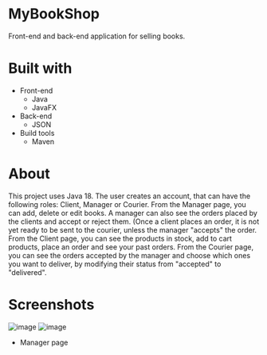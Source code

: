 # MyBookShop

Front-end and back-end application for selling books.

# Built with

* Front-end
  * Java
  * JavaFX
* Back-end
  * JSON
* Build tools
  * Maven

# About
This project uses Java 18. The user creates an account, that can have the following roles: Client, Manager or Courier. 
From the Manager page, you can add, delete or edit books. A manager can also see the orders placed by the clients and accept or reject them. (Once a client places an order, it is not yet ready to be sent to the courier, unless the manager "accepts" the order.
From the Client page, you can see the products in stock, add to cart products, place an order and see your past orders.
From the Courier page, you can see the orders accepted by the manager and choose which ones you want to deliver, by modifying their status from "accepted" to "delivered".

# Screenshots

![image](https://user-images.githubusercontent.com/74464853/221370204-ae403d85-58b0-4f85-aa87-6a34f5675139.png)
![image](https://user-images.githubusercontent.com/74464853/221370223-f84d57ef-1456-497f-8d13-4eb7ddacc1b8.png)

* Manager page
